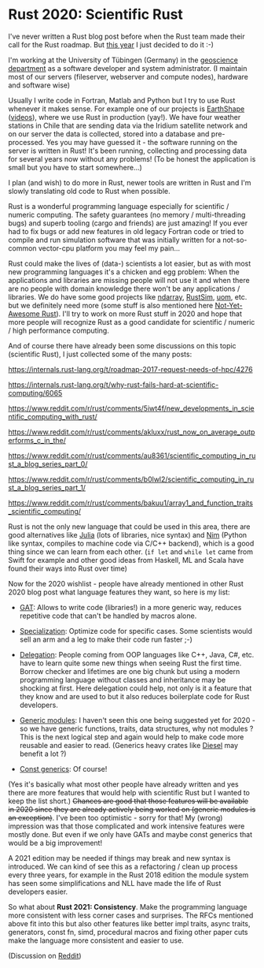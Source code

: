 # Rust 2020: Scientific Rust

I've never written a Rust blog post before when the Rust team made their call for the Rust roadmap.
But [this year](https://blog.rust-lang.org/2019/10/29/A-call-for-blogs-2020.html) I just decided to do it :-)

I'm working at the University of Tübingen (Germany) in the [geoscience department](https://uni-tuebingen.de/en/faculties/faculty-of-science/departments/geosciences/department/) as a software developer and system administrator.
(I maintain most of our servers (fileserver, webserver and compute nodes), hardware and software wise)

Usually I write code in Fortran, Matlab and Python but I try to use Rust whenever it makes sense.
For example one of our projects is [EarthShape](https://esdynamics.geo.uni-tuebingen.de/earthshape) ([videos](https://go.daf.li/EarthShape)), where we use Rust in production (yay!).
We have four weather stations in Chile that are sending data via the Iridium satellite network and on our server the data is collected, stored into a database and pre-processed.
Yes you may have guessed it - the software running on the server is written in Rust! It's been running, collecting and processing data for several years now without any problems!
(To be honest the application is small but you have to start somewhere...)

I plan (and wish) to do more in Rust, newer tools are written in Rust and I'm slowly translating old code to Rust when possible.

Rust is a wonderful programming language especially for scientific / numeric computing. The safety guarantees (no memory / multi-threading bugs) and superb tooling (cargo and friends) are just amazing!
If you ever had to fix bugs or add new features in old legacy Fortran code or tried to compile and run simulation software that was
initially written for a not-so-common vector-cpu platform you may feel my pain...

Rust could make the lives of (data-) scientists a lot easier, but as with most new programming languages it's a chicken and egg problem:
When the applications and libraries are missing people will not use it and when there are no people with domain knowledge there won't be any applications / libraries.
We do have some good projects like [ndarray](https://github.com/rust-ndarray), [RustSim](https://github.com/rustsim), [uom](https://github.com/iliekturtles/uom), etc. but we definitely need more (some stuff is also mentioned here [Not-Yet-Awesome Rust](https://github.com/not-yet-awesome-rust/not-yet-awesome-rust)). I'll try to work on more Rust stuff in 2020 and
hope that more people will recognize Rust as a good candidate for scientific / numeric / high performance computing.

And of course there have already been some discussions on this topic (scientific Rust), I just collected some of the many posts:


https://internals.rust-lang.org/t/roadmap-2017-request-needs-of-hpc/4276

https://internals.rust-lang.org/t/why-rust-fails-hard-at-scientific-computing/6065

https://www.reddit.com/r/rust/comments/5iwt4f/new_developments_in_scientific_computing_with_rust/

https://www.reddit.com/r/rust/comments/akluxx/rust_now_on_average_outperforms_c_in_the/

https://www.reddit.com/r/rust/comments/au8361/scientific_computing_in_rust_a_blog_series_part_0/

https://www.reddit.com/r/rust/comments/b0lwl2/scientific_computing_in_rust_a_blog_series_part_1/

https://www.reddit.com/r/rust/comments/bakuu1/array1_and_function_traits_scientific_computing/



Rust is not the only new language that could be used in this area, there are good alternatives like
[Julia](https://julialang.org/) (lots of libraries, nice syntax) and [Nim](https://nim-lang.org/) (Python like syntax, compiles to machine code via C/C++ backend),
which is a good thing since we can learn from each other. (`if let` and `while let` came from Swift for example and other good ideas from Haskell, ML and Scala have found their ways into Rust over time)


Now for the 2020 wishlist - people have already mentioned in other Rust 2020 blog post what language features they want, so here is my list:

- [GAT](https://github.com/rust-lang/rfcs/blob/master/text/1598-generic_associated_types.md): Allows to write code (libraries!) in a more generic way, reduces repetitive code that can't be handled by macros alone.

- [Specialization](https://github.com/rust-lang/rfcs/blob/master/text/1210-impl-specialization.md): Optimize code for specific cases. Some scientists would sell an arm and a leg to make their code run faster ;-)

- [Delegation](https://github.com/contactomorph/rfcs/blob/delegation/text/0000-delegation-of-implementation.md): People coming from OOP languages like C++, Java, C#, etc. have to learn quite some new things when seeing Rust the first time.
Borrow checker and lifetimes are one big chunk but using a modern programming language without classes and inheritance may be shocking at first.
Here delegation could help, not only is it a feature that they know and are used to but it also reduces boilerplate code for Rust developers.

- [Generic modules](https://github.com/rust-lang/rfcs/issues/424): I haven't seen this one being suggested yet for 2020 - so we have generic functions, traits, data structures, why not modules ?
This is the next logical step and again would help to make code more reusable and easier to read. (Generics heavy crates like [Diesel](http://diesel.rs/) may benefit a lot ?)

- [Const generics](https://github.com/rust-lang/rfcs/blob/master/text/2000-const-generics.md): Of course!


(Yes it's basically what most other people have already written and yes there are more features that would help with scientific Rust but I wanted to keep the list short.)
~~Chances are good that those features will be available in 2020 since they are already actively being worked on (generic modules is an exception)~~.
I've been too optimistic - sorry for that! My (wrong) impression was that those complicated and work intensive features were mostly done.
But even if we only have GATs and maybe const generics that would be a big improvement!

A 2021 edition may be needed if things may break and new syntax is introduced. We can kind of see this as a refactoring / clean up process every three years,
for example in the Rust 2018 edition the module system has seen some simplifications and NLL have made the life of Rust developers easier.

So what about **Rust 2021: Consistency**. Make the programming language more consistent with less corner cases and surprises. The RFCs mentioned above fit into this but also other
features like better impl traits, async traits, generators, const fn, simd, procedural macros and fixing other paper cuts make the language more consistent and easier to use.

(Discussion on [Reddit](https://www.reddit.com/r/rust/comments/dvcvo7/rust_2020_scientific_rust/))
